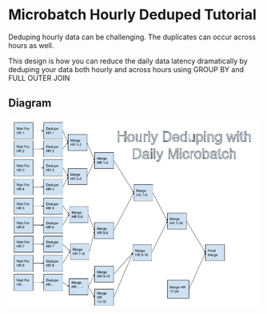 # Microbatch Hourly Deduped Tutorial

Deduping hourly data can be challenging. The duplicates can occur across hours as well. 

This design is how you can reduce the daily data latency dramatically by deduping your data both hourly and across hours using GROUP BY and FULL OUTER JOIN

## Diagram
![](pipeline_diagram.jpg)

